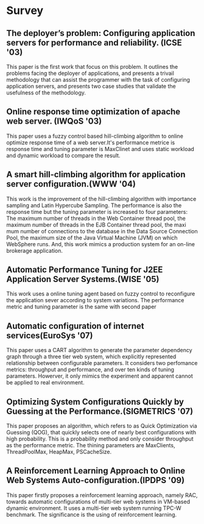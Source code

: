 # Survey
## The deployer’s problem: Configuring application servers for performance and reliability. (ICSE '03)
This paper is the first work that focus on this problem. It outlines the problems facing the deployer of applications, and presents a trivail methodology that can assist the programmer with the task of configuring application servers, and presents two case studies that validate the usefulness of the methodology. 
## Online response time optimization of apache web server. (IWQoS '03) 
This paper uses a fuzzy control based hill-climbing algorithm to online optimize response time of a web server.It's performance metrice is response time and tuning parameter is MaxClinet and uses static workload and dynamic workload to compare the result.
## A smart hill-climbing algorithm for application server configuration.(WWW '04)
This work is the improvement of the hill-climbing algorithm with importance sampling and Latin Hypercube Sampling. The performance is also the response time but the tuning parameter is increased to four parameters: The maximum number of threads in the Web Container thread pool, the maximum number of threads in the EJB Container thread pool, the maxi mum number of connections to the database in the Data Source Connection Pool, the maximum size of the Java Virtual Machine (JVM) on which WebSphere runs. And, this work mimics a production system for an on-line brokerage application.

## Automatic Performance Tuning for J2EE Application Server Systems.(WISE '05)
This work uses a online tuning agent based on fuzzy control to reconfigure the application sever according to system variations. The performance metric and tuning parameter is the same with second paper 
## Automatic configuration of internet services(EuroSys '07)
This paper uses a CART algorithm to generate the parameter dependency graph through a three tier web system, which explicitly represented relationship between configurable parameters. It considers two perfomance metrics: throughput and performance, and over ten kinds of tuning parameters. Howerver, it only mimics the experiment and apparent cannot be applied to real environment.
## Optimizing System Configurations Quickly by Guessing at the Performance.(SIGMETRICS '07)
This paper proposes an algorithm, which refers to as Quick Optimization via Guessing (QOG), that quickly selects one of nearly best configurations with high probability. This is a probability method and only consider throughput as the performance metric. The thining parameters are MaxClients, ThreadPoolMax, HeapMax, PSCacheSize.

## A Reinforcement Learning Approach to Online Web Systems Auto-configuration.(IPDPS '09)
This paper firstly proposes a reinforcement learning approach, namely RAC, towards automatic configurations of multi-tier web systems in VM-based dynamic environment. It uses a multi-tier web system running TPC-W benchmark. The significance is the using of reinforcement learning.
